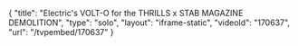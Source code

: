 {
    "title": "Electric's VOLT-O for the THRILLS x STAB MAGAZINE DEMOLITION",
    "type": "solo",
    "layout": "iframe-static",
    "videoId": "170637",
    "url": "\/tvpembed\/170637"
}